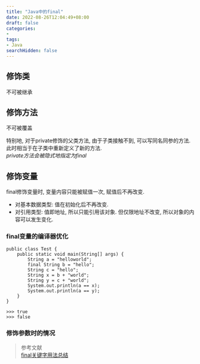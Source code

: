 ```yaml
---
title: "Java中的final"
date: 2022-08-26T12:04:49+08:00
draft: false
categories:
- 
tags:
- Java
searchHidden: false
---
```


## 修饰类

不可被继承

## 修饰方法

不可被覆盖

特别地, 对于private修饰的父类方法, 由于子类接触不到, 可以写同名同参的方法. 此时相当于在子类中重新定义了新的方法.  
*private方法会被隐式地指定为final*

## 修饰变量

final修饰变量时, 变量内容只能被赋值一次, 赋值后不再改变.
- 对基本数据类型: 值在初始化后不再改变.
- 对引用类型: 值即地址, 所以只能引用该对象. 但仅限地址不改变, 所以对象的内容可以发生变化.

### final变量的编译器优化

```
public class Test {
    public static void main(String[] args) {
        String a = "helloworld";
        final String b = "hello";
        String c = "hello";
        String x = b + "world";
        String y = c + "world";
        System.out.println(a == x);
        System.out.println(a == y);
    }
}

>>> true
>>> false
```

### 修饰参数时的情况

> 参考文献  
> [final关键字用法总结](https://blog.csdn.net/riemann_/article/details/86618495)